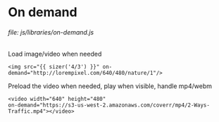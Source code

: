 # On demand
   
###### file: js/libraries/on-demand.js

Load image/video when needed
      
~~~~
<img src="{{ sizer('4/3') }}" on-demand="http://lorempixel.com/640/480/nature/1"/>
~~~~

Preload the video when needed, play when visible, handle mp4/webm

~~~~
<video width="640" height="480"
on-demand="https://s3-us-west-2.amazonaws.com/coverr/mp4/2-Ways-Traffic.mp4"></video>
~~~~